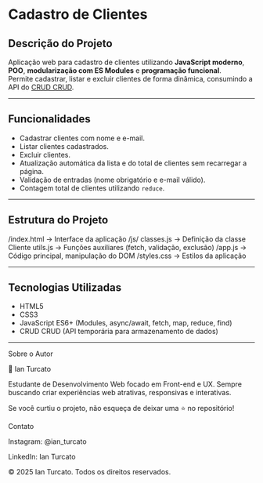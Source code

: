 # Cadastro de Clientes

## Descrição do Projeto
Aplicação web para cadastro de clientes utilizando **JavaScript moderno**, **POO**, **modularização com ES Modules** e **programação funcional**.  
Permite cadastrar, listar e excluir clientes de forma dinâmica, consumindo a API do [CRUD CRUD](https://crudcrud.com/).

---

## Funcionalidades
- Cadastrar clientes com nome e e-mail.
- Listar clientes cadastrados.
- Excluir clientes.
- Atualização automática da lista e do total de clientes sem recarregar a página.
- Validação de entradas (nome obrigatório e e-mail válido).
- Contagem total de clientes utilizando `reduce`.

---

## Estrutura do Projeto

/index.html → Interface da aplicação
/js/
classes.js → Definição da classe Cliente
utils.js → Funções auxiliares (fetch, validação, exclusão)
/app.js → Código principal, manipulação do DOM
/styles.css → Estilos da aplicação


---

## Tecnologias Utilizadas
- HTML5
- CSS3
- JavaScript ES6+ (Modules, async/await, fetch, map, reduce, find)
- CRUD CRUD (API temporária para armazenamento de dados)

---

Sobre o Autor

👤 Ian Turcato

Estudante de Desenvolvimento Web focado em Front-end e UX. Sempre buscando criar experiências web atrativas, responsivas e interativas.

Se você curtiu o projeto, não esqueça de deixar uma ⭐ no repositório!

Contato

Instagram: @ian_turcato

LinkedIn: Ian Turcato

© 2025 Ian Turcato. Todos os direitos reservados.
